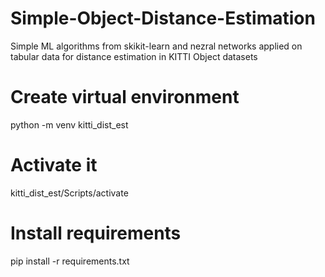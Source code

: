 # Simple-Object-Distance-Estimation
Simple ML algorithms from skikit-learn and nezral networks applied on tabular data for distance estimation in KITTI Object datasets 

# Create virtual environment
python -m venv kitti_dist_est

# Activate it
kitti_dist_est/Scripts/activate

# Install requirements
pip install -r requirements.txt
